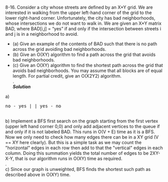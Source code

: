  8-16. Consider a city whose streets are defined by an X×Y grid. We are interested in walking from the upper left-hand corner of the grid to 
the lower right-hand corner. Unfortunately, the city has bad neighborhoods, whose intersections we do not want to walk in. 
We are given an X×Y matrix BAD, where BAD[i,j] = “yes” if and only if the intersection between streets i and j is in a neighborhood to avoid.   

* (a) Give an example of the contents of BAD such that there is no path across the grid avoiding bad neighborhoods.   
* (b) Give an O(XY) algorithm to find a path across the grid that avoids bad neighborhoods.   
* (c) Give an O(XY) algorithm to find the shortest path across the grid that avoids bad neighborhoods. 
You may assume that all blocks are of equal length. For partial credit, give an O(X2Y2) algorithm.   
.   
***Solution***
 
a) <pre>no - yes 
      |      |
yes - no
</pre>   
b) Implement a BFS first search on the graph starting from the first vertex (upper left hand corner 0,0) and only add adjacent vertices to
the queue if and only if it is not labeled BAD. This runs in O(V + E) time as it is a BFS. Now we only need to check how many edges there can be
in a XY grid (V == XY here clearly). But this is a simple task as we may count the "horizontal" edges in each row then add to that the "vertical"
edges in each column. Doing this summation yields the total number of edges to be 2XY-X-Y, that is our algorithm runs in O(XY) time as required.   
.   
c) Since our graph is unweighted, BFS finds the shortest such path as described above in O(XY) time.
